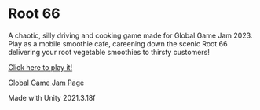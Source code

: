 # Root 66

A chaotic, silly driving and cooking game made for Global Game Jam 2023. Play as a mobile smoothie cafe, careening down the scenic Root 66 delivering your root vegetable smoothies to thirsty customers!

[Click here to play it!](https://biggestcookie.github.io/Root-66/)

[Global Game Jam Page](https://globalgamejam.org/2023/games/root-66-4-0)

Made with Unity 2021.3.18f
